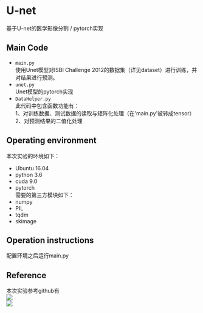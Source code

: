 # U-net
基于U-net的医学影像分割 / pytorch实现
## Main Code
 * `main.py`<br>
   使用Unet模型对ISBI Challenge 2012的数据集（详见dataset）进行训练，并对结果进行预测。
 * `unet.py`<br>
    Unet模型的pytorch实现
 * `DataHelper.py`<br>
   此代码中包含函数功能有：<br>
   1、对训练数据、测试数据的读取与矩阵化处理（在'main.py'被转成tensor）<br>
   2、对预测结果的二值化处理
 
## Operating environment
 本次实验的环境如下：<br>
  * Ubuntu 16.04<br>
  * python 3.6<br>
  * cuda 9.0<br>
  * pytorch<br>
 需要的第三方模块如下：<br>
 * numpy<br>
 * PIL<br>
 * tqdm<br>
 * skimage
 
## Operation instructions
   配置环境之后运行main.py

## Reference
   本次实验参考github有<br>
   ![](https://github.com/JavisPeng/u_net_liver)<br>
   ![](https://github.com/zhixuhao/unet)<br>
